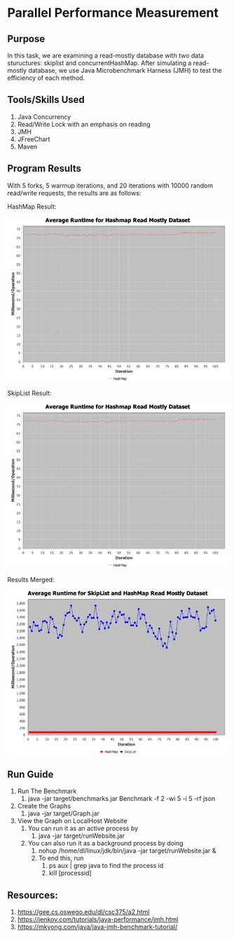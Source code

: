 # Parallel Performance Measurement
## Purpose
In this task, we are examining a read-mostly database with two data stuructures: skiplist and concurrentHashMap. After simulating a read-mostly database, we use Java Microbenchmark Harness (JMH) to test the efficiency of each method. 

## Tools/Skills Used
1. Java Concurrency 
2. Read/Write Lock with an emphasis on reading
3. JMH 
4. JFreeChart
5. Maven

## Program Results
With 5 forks, 5 warmup iterations, and 20 iterations with 10000 random read/write requests, the results are as follows:


HashMap Result:

![Graph depicting how HashMap runtime stayed around 72 ms/operations](/src/main/resources/static/HashMap.png)


SkipList Result:

![Graph depicting how SkipList runtime fluctuated from 2600-3600 ms/operations](/src/main/resources/static/HashMap.png)

Results Merged: 

![Graph combining the two graphs together](/src/main/resources/static/xyImage.png)


## Run Guide
1. Run The Benchmark
    1. java -jar target/benchmarks.jar Benchmark -f 2 -wi 5 -i 5 -rf json
2. Create the Graphs
    1. java -jar target/Graph.jar
3. View the Graph on LocalHost Website
    1. You can run it as an active process by
        1. java -jar target/runWebsite.jar
    2. You can also run it as a background process by doing
        1. nohup /home/dl/linux/jdk/bin/java -jar target/runWebsite.jar &
        2. To end this, run
            1. ps aux | grep java to find the process id
            2. kill [processid]


## Resources:
1. https://gee.cs.oswego.edu/dl/csc375/a2.html
2. https://jenkov.com/tutorials/java-performance/jmh.html
3. https://mkyong.com/java/java-jmh-benchmark-tutorial/
